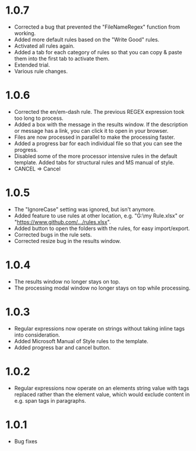 ﻿# 1.0.7
- Corrected a bug that prevented the "FileNameRegex" function from working. 
- Added more default rules based on the "Write Good" rules. 
- Activated all rules again.
- Added a tab for each category of rules so that you can copy & paste them into the first tab to activate them.
- Extended trial.
- Various rule changes. 

# 1.0.6
- Corrected the en/em-dash rule. The previous REGEX expression took too long to process. 
- Added a box with the message in the results window. If the description or message has a link, you can click it to open in your browser. 
- Files are now processed in parallel to make the processing faster. 
- Added a progress bar for each individual file so that you can see the progress. 
- Disabled some of the more processor intensive rules in the default template. Added tabs for structural rules and MS manual of style. 
- CANCEL => Cancel

# 1.0.5
- The "IgnoreCase" setting was ignored, but isn't anymore.
- Added feature to use rules at other location, e.g. "G:\my Rule.xlsx" or "https://www.github.com/.../rules.xlsx".
- Added button to open the folders with the rules, for easy import/export. 
- Corrected bugs in the rule sets. 
- Corrected resize bug in the results window.

# 1.0.4
- The results window no longer stays on top.
- The processing modal window no longer stays on top while processing. 

# 1.0.3
- Regular expressions now operate on strings without taking inline tags into consideration. 
- Added Microsoft Manual of Style rules to the template. 
- Added progress bar and cancel button.

# 1.0.2
- Regular expressions now operate on an elements string value with tags replaced rather than the element value, which would exclude content in e.g. span tags in paragraphs. 

# 1.0.1
- Bug fixes